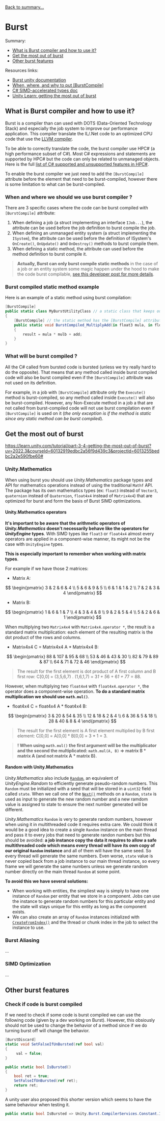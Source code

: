 [Back to summary...](../)

# Burst

Summary:
- [What is Burst compiler and how to use it?](#what-is-burst-compiler-and-how-to-use-it)
- [Get the most out of burst](#get-the-most-out-of-burst)
- [Other burst features](#other-burst-features)

Resources links:
- [Burst unity documentation](https://docs.unity3d.com/Packages/com.unity.burst@1.8/manual/index.html)
- [When, where, and why to put [BurstCompile]](https://discussions.unity.com/t/when-where-and-why-to-put-burstcompile-with-mild-under-the-hood-explanation/896228)
- [C# SIMD-accelerated types doc](https://learn.microsoft.com/en-us/dotnet/standard/simd)
- [Unity Learn: getting the most out of burst](https://learn.unity.com/tutorial/part-3-4-getting-the-most-out-of-burst?uv=2022.3&courseId=60132919edbc2a56f9d439c3&projectId=6013255bedbc2a2e590fbe60#)

## What is Burst compiler and how to use it?

Burst is a compiler than can used with DOTS (Data-Oriented Technology Stack) and especially the job system to improve our performance application. This compiler translate the IL/.Net code to an optimized CPU code that use the [LLVM compiler](https://llvm.org/).

To be able to correctly translate the code, the burst compiler use HPC# (a high performance subset of C#). Most C# expressions and statements are supported by HPC# but the code can only be related to unmanaged objects. Here is the full [list of C# supported and unsupported features in HPC#](https://docs.unity3d.com/Packages/com.unity.burst@1.8/manual/csharp-hpc-overview.html).

To enable the burst compiler we just need to add the `[BurstCompile]` attribute before the element that need to be burst-compiled, however there is some limitation to what can be burst-compiled.

### When and where we should we use burst compiler ?

There are 3 specific cases where the code can be burst compiled with `[BurstCompile]` attribute:

1. When defining a job (a struct implementing an interface `IJob...`), the attribute can be used before the job definition to burst compile the job.
2. When defining an unmanaged entity system (a struct implementing the `ISystem`), the attribute can be used before the definition of ISystem's `OnCreate()`, `OnUpdate()` and `OnDestroy()` methods to burst compile them.
3. When defining a static method, the attribute can used before the method definition to burst compile it.

> **Actually, Burst can only burst compile static methods** in the case of a job or an entity system some magic happen under the hood to make the code burst compilable, [see this developer post for more details](https://discussions.unity.com/t/when-where-and-why-to-put-burstcompile-with-mild-under-the-hood-explanation/896228).

### Burst compiled static method example

Here is an example of a static method using burst compilation:

```c#
[BurstCompile]
public static class MyBurstUtilityClass // a static class that keeps our burst-compiled static method the class must also have the [BurstCompile] attribute
{
    [BurstCompile] // the static method has the [BurstCompile] attribute. Since we use structs, they are passed as reference with in keyword
    public static void BurstCompiled_MultiplyAdd(in float3 mula, in float3 mulb, in float3 add, out float3 result)
    {
        result = mula * mulb + add;
    }
}
```

### What will be burst compiled ?

All the C# called from bursted code is bursted (unless we try really hard to do the opposite). That means that any method called inside burst compiled code will also be burst compiled even if the `[BurstCompile]` attribute was not used on its definition.

For example, in a job with `[BurstCompile]` attribute only the `Execute()` method is burst-compiled, so any method called inside `Execute()` will also be burst-compiled. However, any Non-Execute method in a job a that are not called from burst-compiled code will not use burst compilation even if `[BurstCompile]` is used on it (*the only exception is if the method is static since any static method can be burst compiled*).

## Get the most out of burst

https://learn.unity.com/tutorial/part-3-4-getting-the-most-out-of-burst?uv=2022.3&courseId=60132919edbc2a56f9d439c3&projectId=6013255bedbc2a2e590fbe60#

### Unity.Mathematics

When using burst you should use *Unity.Mathematics* package types and API for mathematics operations instead of using the traditional `Mathf` API. The package has its own mathematics types (ex: `float3` instead of `Vector3`, `quaternion` instead of `Quaternion`, `float4x4` instead of `Matrix4x4`) that are optimized for burst and form the basis of Burst SIMD optimizations.

#### Unity.Mathematics operators

**It's important to be aware that the arithmetic operators of *Unity.Mathematics* doesn't necessarily behave like the operators for *UnityEngine* types**. With SIMD types like `float3` or `float4x4` almost every operators are applied in a component-wise manner, its might not be the case with `UnityEngine` types.

**This is especially important to remember when working with matrix types**.
 
For example if we have those 2 matrices:

- Matrix A:

$$
\begin{pmatrix}
  3 & 2 & 6 & 4 \\
  5 & 6 & 9 & 5 \\
  6 & 1 & 1 & 2 \\
  7 & 2 & 3 & 4
\end{pmatrix}
$$

- Matrix B:

$$
\begin{pmatrix}
  1 & 6 & 1 & 7 \\
  4 & 3 & 4 & 8 \\
  9 & 2 & 5 & 4 \\
  5 & 2 & 6 & 1
\end{pmatrix}
$$

When multiplying two `Matrix4x4` with `Matrix4x4.operator *`, the result is a standard matrix multiplication: each element of the resulting matrix is the dot product of the rows and columns.

- Matrix4x4 C = Matrix4x4 A * Matrix4x4 B: 

$$
\begin{pmatrix}
  88 & 107 & 95 & 68 \\
  53 & 46 & 43 & 30 \\
  82 & 79 & 89 & 87 \\
  64 & 71 & 72 & 46
\end{pmatrix}
$$

> The result for the first element is dot product of A first column and B first row: C[0,0] = (3,5,6,7) . (1,6,1,7) = 3*1 + 5*6 + 6*1 + 7*7 = 88.

However, when multiplying two `float4x4` with `float4x4.operator *`, the operator does a component-wise operation. **To do a standard matrix multiplication we should use `math.mul()`**.

- float4x4 C = float4x4 A * float4x4 B: 

$$
\begin{pmatrix}
  3 & 20 & 54 & 35 \\
  12 & 18 & 2 & 4 \\
  6 & 36 & 5 & 18 \\
  28 & 40 & 8 & 4
\end{pmatrix}
$$

> The result for the first element is A first element multiplied by B first element: C[0,0] = A[0,0] * B[0,0] = 3 * 1 = 3.

>**! When using `math.mul()` the first argument will be the multiplicator and the second the multiplicated: `math.mul(A, B)` => matrix B * matrix A (and not matrix A * matrix B).**

#### Random with Unity.Mathematics

*Unity.Mathematics* also include [`Random`][random], an equivalent of *UnityEngine.Random* to efficiently generate pseudo-random numbers. This `Random` must be initialized with a seed that will be stored in a `uint32` field called `state`. When we call one of the [`Next()`][next()] methods on a `Random`, `state` is used as input to generate the new random number and a new ramdom value is assigned to state to ensure the next number generated will be different.

*Unity.Mathematics* `Random` is very to generate random numbers, however when using it in multithreaded code it requires extra care. We could think it would be a good idea to create a single `Random` instance on the main thread and pass it to every jobs that need to generate randon numbers but this should be avoided: **a job instance copy the data it requires to allow a safe multithreaded code which means every thread will have its own copy of our original `Random` instance** and all of them will have the same seed. So every thread will generate the same numbers. Even worse, `state` value is never copied back from a job instance to our main thread instance, so every frame we will generate the same numbers unless we generate random number directly on the main thread `Random` at some point.

**To avoid this we have several solutions:**
- When working with entities, the simpliest way is simply to have one instance of `Random` per entity that we store in a component. Jobs can use the instance to generate random numbers for this particular entity and the state will stays unique for this entity as long as the component exists.
- We can also create an array of `Random` instances initialized with [`CreateFromIndex()`][createFromIndex()] and the thread or chunk index in the job to select the instance to use.


[random]: https://docs.unity3d.com/Packages/com.unity.mathematics@1.3/api/Unity.Mathematics.Random.html
[next()]:https://docs.unity3d.com/Packages/com.unity.mathematics@1.3/api/Unity.Mathematics.Random.html#Unity_Mathematics_Random_NextBool
[createFromIndex()]:https://docs.unity3d.com/Packages/com.unity.mathematics@1.3/api/Unity.Mathematics.Random.CreateFromIndex.html#Unity_Mathematics_Random_CreateFromIndex_System_UInt32_

### Burst Aliasing

...

### SIMD Optimization

...

## Other burst features

### Check if code is burst compiled

If we need to check if some code is burst compiled we can use the following code (given by a dev working on Burst). However, this obsiously should not be used to change the behavior of a method since if we do turning burst off will change the behavior.

```C#
[BurstDiscard]
static void SetFalseIfUnBursted(ref bool val)
{
     val = false;
}

public static bool IsBursted()
{
    bool ret = true;
    SetFalseIfUnBursted(ref ret);
    return ret;
}
```

A unity user also proposed this shorter version which seems to have the same behaviour when testing it.

```c#
public static bool IsBursted => Unity.Burst.CompilerServices.Constant.IsConstantExpression(1);
```